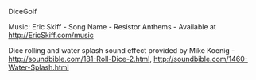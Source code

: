 DiceGolf

Music: Eric Skiff - Song Name - Resistor Anthems - Available at http://EricSkiff.com/music

Dice rolling and water splash sound effect provided by Mike Koenig - http://soundbible.com/181-Roll-Dice-2.html, http://soundbible.com/1460-Water-Splash.html
